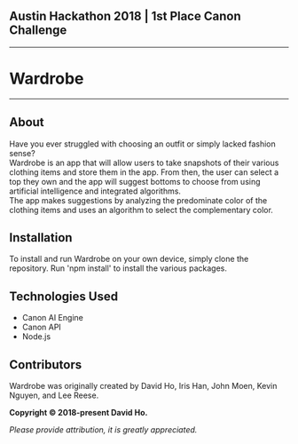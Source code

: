 ## Austin Hackathon 2018 | 1st Place Canon Challenge ##
__________________________________________________________________________________________

# Wardrobe
__________________________________________________________________________________________


## About

Have you ever struggled with choosing an outfit or simply lacked fashion sense?
<br>Wardrobe is an app that will allow users to take snapshots of their various clothing items and store them in the app. From then, the user can select a top they own and the app will suggest bottoms to choose from using artificial intelligence and integrated algorithms.
<br>The app makes suggestions by analyzing the predominate color of the clothing items and uses an algorithm to select the complementary color.

## Installation

To install and run Wardrobe on your own device, simply clone the repository. Run 'npm install' to install the various packages.

## Technologies Used

- Canon AI Engine
- Canon API
- Node.js

## Contributors

Wardrobe was originally created by David Ho, Iris Han, John Moen, Kevin Nguyen, and Lee Reese.

**Copyright &copy; 2018-present David Ho.**

*Please provide attribution, it is greatly appreciated.*
